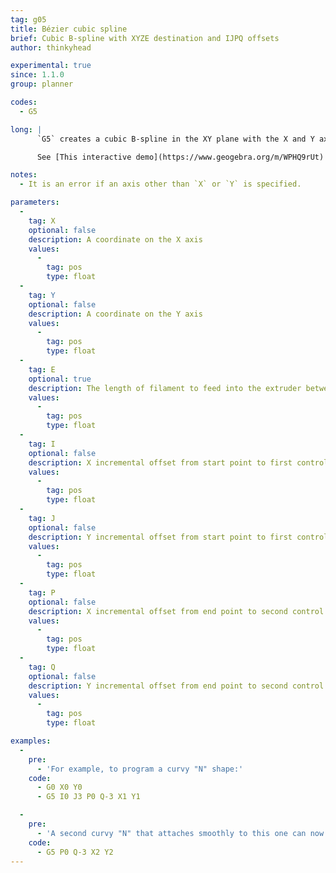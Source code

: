 ```yaml
---
tag: g05
title: Bézier cubic spline
brief: Cubic B-spline with XYZE destination and IJPQ offsets
author: thinkyhead

experimental: true
since: 1.1.0
group: planner

codes:
  - G5

long: |
      `G5` creates a cubic B-spline in the XY plane with the X and Y axes only. `P` and `Q` parameters are required. `I` and `J` are required for the first `G5` command in a series. For subsequent `G5` commands, either both `I` and `J` must be specified, or neither. If `I` and `J` are unspecified, the starting direction of the cubic will automatically match the ending direction of the previous cubic (as if `I` and `J` are the negation of the previous `P` and `Q`).

      See [This interactive demo](https://www.geogebra.org/m/WPHQ9rUt) to understand how Bézier control points work.

notes:
  - It is an error if an axis other than `X` or `Y` is specified.

parameters:
  -
    tag: X
    optional: false
    description: A coordinate on the X axis
    values:
      -
        tag: pos
        type: float
  -
    tag: Y
    optional: false
    description: A coordinate on the Y axis
    values:
      -
        tag: pos
        type: float
  -
    tag: E
    optional: true
    description: The length of filament to feed into the extruder between the start and end point
    values:
      -
        tag: pos
        type: float
  -
    tag: I
    optional: false
    description: X incremental offset from start point to first control point
    values:
      -
        tag: pos
        type: float
  -
    tag: J
    optional: false
    description: Y incremental offset from start point to first control point
    values:
      -
        tag: pos
        type: float
  -
    tag: P
    optional: false
    description: X incremental offset from end point to second control point
    values:
      -
        tag: pos
        type: float
  -
    tag: Q
    optional: false
    description: Y incremental offset from end point to second control point
    values:
      -
        tag: pos
        type: float

examples:
  -
    pre:
      - 'For example, to program a curvy "N" shape:'
    code:
      - G0 X0 Y0
      - G5 I0 J3 P0 Q-3 X1 Y1

  -
    pre:
      - 'A second curvy "N" that attaches smoothly to this one can now be made without specifying `I` and `J`:'
    code:
      - G5 P0 Q-3 X2 Y2
---
```

